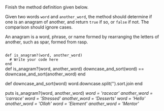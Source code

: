 Finish the method definition given below.

Given two words `word` and `another_word`, the method should determine if one is an anagram of another, and return `true` if so, or `false` if not. The comparison should ignore cases.

An anagram is a word, phrase, or name formed by rearranging the letters of another, such as spar, formed from rasp.

<Editor lang="ruby" type="exercise" testMode="multipleInput">
<code>
def is_anagram?(word, another_word)
  # Write your code here
end
</code>

<solution>
def is_anagram?(word, another_word)
  downcase_and_sort(word) == downcase_and_sort(another_word)
end

def downcase_and_sort(word)
  word.downcase.split('').sort.join
end
</solution>

<testcases>
<caller>
puts is_anagram?(word, another_word)
</caller>
<testcase>
<i>
word = 'racecar'
another_word = 'carrace'
</i>
</testcase>
<testcase>
<i>
word = 'Stressed'
another_word = 'Desserts'
</i>
</testcase>
<testcase>
<i>
word = 'Hello'
another_word = 'Ollah'
</i>
</testcase>
<testcase>
<i>
word = 'Element'
another_word = 'Mentor'
</i>
</testcase>
</testcases>
</Editor>